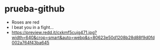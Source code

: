 # prueba-github


- Roses are red
- I beat you in a fight…
- https://preview.redd.it/cxkmf5cujg471.jpg?width=640&crop=smart&auto=webp&s=80623e50d1208b28d88f9d0fd002a764f43ba645